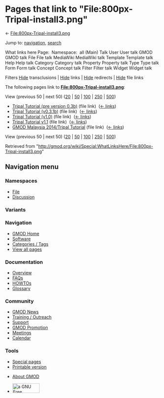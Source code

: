 <div id="mw-page-base" class="noprint">

</div>

<div id="mw-head-base" class="noprint">

</div>

<div id="content" class="mw-body" role="main">

<span id="top"></span>

<div id="mw-js-message" style="display:none;">

</div>



# <span dir="auto">Pages that link to "File:800px-Tripal-install3.png"</span>

<div id="bodyContent">

<div id="contentSub">

←
[File:800px-Tripal-install3.png](/wiki/File:800px-Tripal-install3.png "File:800px-Tripal-install3.png")

</div>

<div id="jump-to-nav" class="mw-jump">

Jump to: [navigation](#mw-navigation), [search](#p-search)

</div>

<div id="mw-content-text">

What links here Page:  Namespace:  all (Main) Talk User User talk GMOD
GMOD talk File File talk MediaWiki MediaWiki talk Template Template talk
Help Help talk Category Category talk Property Property talk Type Type
talk Form Form talk Concept Concept talk Filter Filter talk Widget
Widget talk

Filters
[Hide](/mediawiki/index.php?title=Special:WhatLinksHere/File:800px-Tripal-install3.png&hidetrans=1 "Special:WhatLinksHere/File:800px-Tripal-install3.png")
transclusions \|
[Hide](/mediawiki/index.php?title=Special:WhatLinksHere/File:800px-Tripal-install3.png&hidelinks=1 "Special:WhatLinksHere/File:800px-Tripal-install3.png")
links \|
[Hide](/mediawiki/index.php?title=Special:WhatLinksHere/File:800px-Tripal-install3.png&hideredirs=1 "Special:WhatLinksHere/File:800px-Tripal-install3.png")
redirects \|
[Hide](/mediawiki/index.php?title=Special:WhatLinksHere/File:800px-Tripal-install3.png&hideimages=1 "Special:WhatLinksHere/File:800px-Tripal-install3.png")
file links

The following pages link to
**[File:800px-Tripal-install3.png](/wiki/File:800px-Tripal-install3.png "File:800px-Tripal-install3.png")**:

View (previous 50 \| next 50)
([20](/mediawiki/index.php?title=Special:WhatLinksHere/File:800px-Tripal-install3.png&limit=20 "Special:WhatLinksHere/File:800px-Tripal-install3.png")
\|
[50](/mediawiki/index.php?title=Special:WhatLinksHere/File:800px-Tripal-install3.png&limit=50 "Special:WhatLinksHere/File:800px-Tripal-install3.png")
\|
[100](/mediawiki/index.php?title=Special:WhatLinksHere/File:800px-Tripal-install3.png&limit=100 "Special:WhatLinksHere/File:800px-Tripal-install3.png")
\|
[250](/mediawiki/index.php?title=Special:WhatLinksHere/File:800px-Tripal-install3.png&limit=250 "Special:WhatLinksHere/File:800px-Tripal-install3.png")
\|
[500](/mediawiki/index.php?title=Special:WhatLinksHere/File:800px-Tripal-install3.png&limit=500 "Special:WhatLinksHere/File:800px-Tripal-install3.png"))

- [Tripal Tutorial (pre version
  0.3b)](/wiki/Tripal_Tutorial_(pre_version_0.3b) "Tripal Tutorial (pre version 0.3b)")
  (file link) ‎ <span class="mw-whatlinkshere-tools">([←
  links](/mediawiki/index.php?title=Special:WhatLinksHere&target=Tripal+Tutorial+%28pre+version+0.3b%29 "Special:WhatLinksHere"))</span>
- [Tripal Tutorial
  (v0.3.1b)](/wiki/Tripal_Tutorial_(v0.3.1b) "Tripal Tutorial (v0.3.1b)")
  (file link) ‎ <span class="mw-whatlinkshere-tools">([←
  links](/mediawiki/index.php?title=Special:WhatLinksHere&target=Tripal+Tutorial+%28v0.3.1b%29 "Special:WhatLinksHere"))</span>
- [Tripal Tutorial
  (v1.0)](/wiki/Tripal_Tutorial_(v1.0) "Tripal Tutorial (v1.0)") (file
  link) ‎ <span class="mw-whatlinkshere-tools">([←
  links](/mediawiki/index.php?title=Special:WhatLinksHere&target=Tripal+Tutorial+%28v1.0%29 "Special:WhatLinksHere"))</span>
- [Tripal Tutorial
  v1.1](/wiki/Tripal_Tutorial_v1.1 "Tripal Tutorial v1.1") (file link) ‎
  <span class="mw-whatlinkshere-tools">([←
  links](/mediawiki/index.php?title=Special:WhatLinksHere&target=Tripal+Tutorial+v1.1 "Special:WhatLinksHere"))</span>
- [GMOD Malaysia 2014/Tripal
  Tutorial](/wiki/GMOD_Malaysia_2014/Tripal_Tutorial "GMOD Malaysia 2014/Tripal Tutorial")
  (file link) ‎ <span class="mw-whatlinkshere-tools">([←
  links](/mediawiki/index.php?title=Special:WhatLinksHere&target=GMOD+Malaysia+2014%2FTripal+Tutorial "Special:WhatLinksHere"))</span>

View (previous 50 \| next 50)
([20](/mediawiki/index.php?title=Special:WhatLinksHere/File:800px-Tripal-install3.png&limit=20 "Special:WhatLinksHere/File:800px-Tripal-install3.png")
\|
[50](/mediawiki/index.php?title=Special:WhatLinksHere/File:800px-Tripal-install3.png&limit=50 "Special:WhatLinksHere/File:800px-Tripal-install3.png")
\|
[100](/mediawiki/index.php?title=Special:WhatLinksHere/File:800px-Tripal-install3.png&limit=100 "Special:WhatLinksHere/File:800px-Tripal-install3.png")
\|
[250](/mediawiki/index.php?title=Special:WhatLinksHere/File:800px-Tripal-install3.png&limit=250 "Special:WhatLinksHere/File:800px-Tripal-install3.png")
\|
[500](/mediawiki/index.php?title=Special:WhatLinksHere/File:800px-Tripal-install3.png&limit=500 "Special:WhatLinksHere/File:800px-Tripal-install3.png"))

</div>

<div class="printfooter">

Retrieved from
"<http://gmod.org/wiki/Special:WhatLinksHere/File:800px-Tripal-install3.png>"

</div>

<div id="catlinks" class="catlinks catlinks-allhidden">

</div>

<div class="visualClear">

</div>

</div>

</div>

<div id="mw-navigation">

## Navigation menu

<div id="mw-head">



<div id="left-navigation">

<div id="p-namespaces" class="vectorTabs" role="navigation"
aria-labelledby="p-namespaces-label">

### Namespaces

- <span id="ca-nstab-image"><a href="/wiki/File:800px-Tripal-install3.png" accesskey="c"
  title="View the file page [c]">File</a></span>
- <span id="ca-talk"><a
  href="/mediawiki/index.php?title=File_talk:800px-Tripal-install3.png&amp;action=edit&amp;redlink=1"
  accesskey="t"
  title="Discussion about the content page [t]">Discussion</a></span>

</div>

<div id="p-variants" class="vectorMenu emptyPortlet" role="navigation"
aria-labelledby="p-variants-label">

### 

### Variants[](#)

<div class="menu">

</div>

</div>

</div>

<div id="right-navigation">





</div>



</div>

</div>

</div>

<div id="mw-panel">

<div id="p-logo" role="banner">

<a href="/wiki/Main_Page"
style="background-image: url(http://gmod.org/images/GMOD-cogs.png);"
title="Visit the main page"></a>

</div>

<div id="p-Navigation" class="portal" role="navigation"
aria-labelledby="p-Navigation-label">

### Navigation

<div class="body">

- <span id="n-GMOD-Home">[GMOD Home](/wiki/Main_Page)</span>
- <span id="n-Software">[Software](/wiki/GMOD_Components)</span>
- <span id="n-Categories-.2F-Tags">[Categories /
  Tags](/wiki/Categories)</span>
- <span id="n-View-all-pages">[View all
  pages](/wiki/Special:AllPages)</span>

</div>

</div>

<div id="p-Documentation" class="portal" role="navigation"
aria-labelledby="p-Documentation-label">

### Documentation

<div class="body">

- <span id="n-Overview">[Overview](/wiki/Overview)</span>
- <span id="n-FAQs">[FAQs](/wiki/Category:FAQ)</span>
- <span id="n-HOWTOs">[HOWTOs](/wiki/Category:HOWTO)</span>
- <span id="n-Glossary">[Glossary](/wiki/Glossary)</span>

</div>

</div>

<div id="p-Community" class="portal" role="navigation"
aria-labelledby="p-Community-label">

### Community

<div class="body">

- <span id="n-GMOD-News">[GMOD News](/wiki/GMOD_News)</span>
- <span id="n-Training-.2F-Outreach">[Training /
  Outreach](/wiki/Training_and_Outreach)</span>
- <span id="n-Support">[Support](/wiki/Support)</span>
- <span id="n-GMOD-Promotion">[GMOD
  Promotion](/wiki/GMOD_Promotion)</span>
- <span id="n-Meetings">[Meetings](/wiki/Meetings)</span>
- <span id="n-Calendar">[Calendar](/wiki/Calendar)</span>

</div>

</div>

<div id="p-tb" class="portal" role="navigation"
aria-labelledby="p-tb-label">

### Tools

<div class="body">

- <span id="t-specialpages"><a href="/wiki/Special:SpecialPages" accesskey="q"
  title="A list of all special pages [q]">Special pages</a></span>
- <span id="t-print"><a
  href="/mediawiki/index.php?title=Special:WhatLinksHere/File:800px-Tripal-install3.png&amp;printable=yes"
  rel="alternate" accesskey="p"
  title="Printable version of this page [p]">Printable version</a></span>

</div>

</div>

</div>

</div>

<div id="footer" role="contentinfo">

- <span id="footer-places-about">[About
  GMOD](/wiki/GMOD:About "GMOD:About")</span>

<!-- -->

- <span id="footer-copyrightico">[<img src="http://www.gnu.org/graphics/gfdl-logo-small.png" width="88"
  height="31" alt="a GNU Free Documentation License" />](http://www.gnu.org/licenses/fdl-1.3.html)</span>


<div style="clear:both">

</div>

</div>
